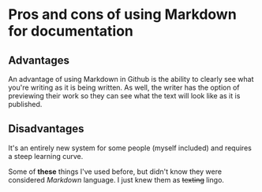# Pros and cons of using Markdown for documentation

## Advantages

An advantage of using Markdown in Github is the ability to clearly see what you're writing as it is being written. As well, the writer has the option of previewing their work so they can see what the text will look like as it is published.

## Disadvantages

It's an entirely new system for some people (myself included) and requires a steep learning curve.

Some of **these** things I've used before, but didn't know they were considered _Markdown_ language. I just knew them as ~~texting~~ lingo.
